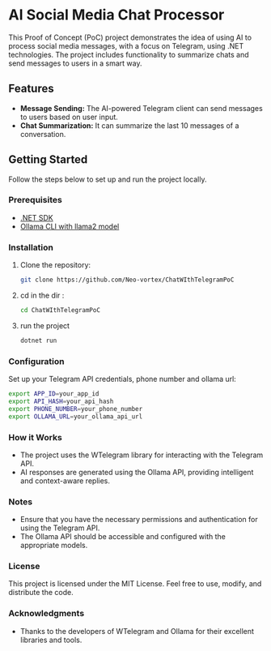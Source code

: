 # AI Social Media Chat Processor

This Proof of Concept (PoC) project demonstrates the idea of using AI to process social media messages, with a focus on Telegram, using .NET technologies. The project includes functionality to summarize chats and send messages to users in a smart way.

## Features

- **Message Sending:** The AI-powered Telegram client can send messages to users based on user input.
- **Chat Summarization:** It can summarize the last 10 messages of a conversation.

## Getting Started

Follow the steps below to set up and run the project locally.

### Prerequisites

- [.NET SDK](https://dotnet.microsoft.com/download)
- [Ollama CLI with llama2 model ](https://github.com/jmorganca/ollama)

### Installation

1. Clone the repository:

   ```bash
   git clone https://github.com/Neo-vortex/ChatWIthTelegramPoC
   ```

2. cd in the dir :

   ```bash
   cd ChatWIthTelegramPoC
   ```
3. run the project
 
   ```bash
   dotnet run
   ```

### Configuration
Set up your Telegram API credentials, phone number and ollama url:

   ```bash
export APP_ID=your_app_id
export API_HASH=your_api_hash
export PHONE_NUMBER=your_phone_number
export OLLAMA_URL=your_ollama_api_url
```
### How it Works
* The project uses the WTelegram library for interacting with the Telegram API.
* AI responses are generated using the Ollama API, providing intelligent and context-aware replies.

### Notes
* Ensure that you have the necessary permissions and authentication for using the Telegram API.
* The Ollama API should be accessible and configured with the appropriate models.

### License
This project is licensed under the MIT License. Feel free to use, modify, and distribute the code.

### Acknowledgments
* Thanks to the developers of WTelegram and Ollama for their excellent libraries and tools.
